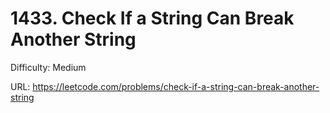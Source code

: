 # 1433. Check If a String Can Break Another String

Difficulty: Medium

URL: https://leetcode.com/problems/check-if-a-string-can-break-another-string

